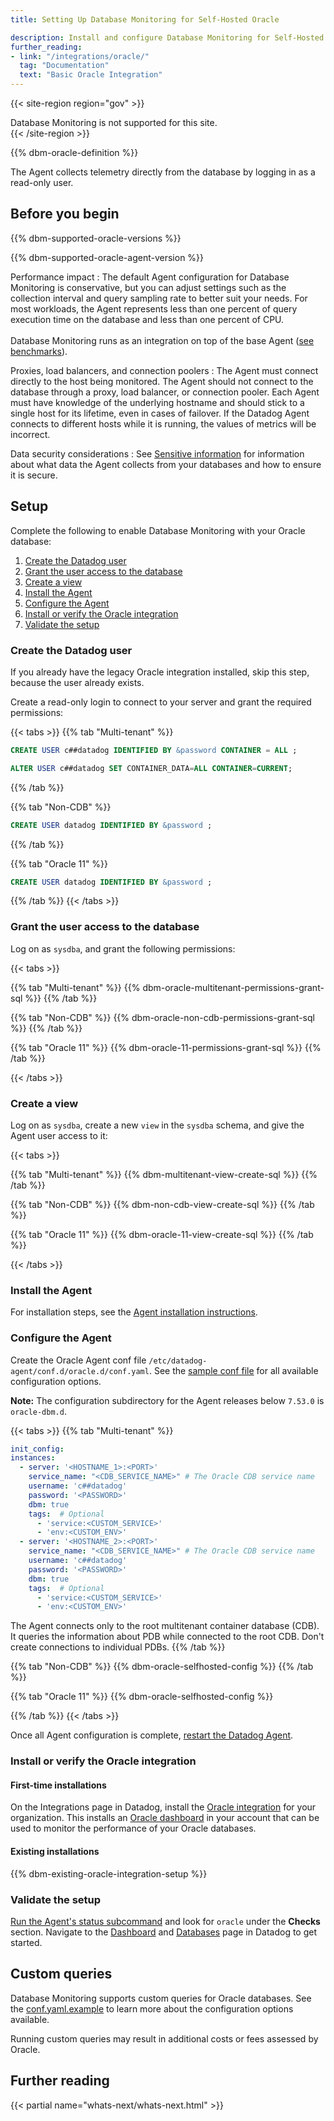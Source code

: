 ```yaml
---
title: Setting Up Database Monitoring for Self-Hosted Oracle

description: Install and configure Database Monitoring for Self-Hosted Oracle
further_reading:
- link: "/integrations/oracle/"
  tag: "Documentation"
  text: "Basic Oracle Integration"
---
```


{{< site-region region="gov" >}}
<div class="alert alert-warning">Database Monitoring is not supported for this site.</div>
{{< /site-region >}}

{{% dbm-oracle-definition %}}

The Agent collects telemetry directly from the database by logging in as a read-only user.

## Before you begin

{{% dbm-supported-oracle-versions %}}

{{% dbm-supported-oracle-agent-version %}}

Performance impact
: The default Agent configuration for Database Monitoring is conservative, but you can adjust settings such as the collection interval and query sampling rate to better suit your needs. For most workloads, the Agent represents less than one percent of query execution time on the database and less than one percent of CPU. <br/><br/>
Database Monitoring runs as an integration on top of the base Agent ([see benchmarks][6]).

Proxies, load balancers, and connection poolers
: The Agent must connect directly to the host being monitored. The Agent should not connect to the database through a proxy, load balancer, or connection pooler. Each Agent must have knowledge of the underlying hostname and should stick to a single host for its lifetime, even in cases of failover. If the Datadog Agent connects to different hosts while it is running, the values of metrics will be incorrect.

Data security considerations
: See [Sensitive information][5] for information about what data the Agent collects from your databases and how to ensure it is secure.

## Setup

Complete the following to enable Database Monitoring with your Oracle database:

1. [Create the Datadog user](#create-the-datadog-user)
1. [Grant the user access to the database](#grant-the-user-access-to-the-database)
1. [Create a view](#create-a-view)
1. [Install the Agent](#install-the-agent)
1. [Configure the Agent](#configure-the-agent)
1. [Install or verify the Oracle integration](#install-or-verify-the-oracle-integration)
1. [Validate the setup](#validate-the-setup)

### Create the Datadog user

If you already have the legacy Oracle integration installed, skip this step, because the user already exists.

Create a read-only login to connect to your server and grant the required permissions:

{{< tabs >}}
{{% tab "Multi-tenant" %}}
```SQL
CREATE USER c##datadog IDENTIFIED BY &password CONTAINER = ALL ;

ALTER USER c##datadog SET CONTAINER_DATA=ALL CONTAINER=CURRENT;
```
{{% /tab %}}

{{% tab "Non-CDB" %}}
```SQL
CREATE USER datadog IDENTIFIED BY &password ;
```
{{% /tab %}}

{{% tab "Oracle 11" %}}
```SQL
CREATE USER datadog IDENTIFIED BY &password ;
```
{{% /tab %}}
{{< /tabs >}}

### Grant the user access to the database

Log on as `sysdba`, and grant the following permissions:

{{< tabs >}}

{{% tab "Multi-tenant" %}}
{{% dbm-oracle-multitenant-permissions-grant-sql %}}
{{% /tab %}}

{{% tab "Non-CDB" %}}
{{% dbm-oracle-non-cdb-permissions-grant-sql %}}
{{% /tab %}}

{{% tab "Oracle 11" %}}
{{% dbm-oracle-11-permissions-grant-sql %}}
{{% /tab %}}

{{< /tabs >}}

### Create a view

Log on as `sysdba`, create a new `view` in the `sysdba` schema, and give the Agent user access to it:

{{< tabs >}}

{{% tab "Multi-tenant" %}}
{{% dbm-multitenant-view-create-sql %}}
{{% /tab %}}

{{% tab "Non-CDB" %}}
{{% dbm-non-cdb-view-create-sql %}}
{{% /tab %}}

{{% tab "Oracle 11" %}}
{{% dbm-oracle-11-view-create-sql %}}
{{% /tab %}}

{{< /tabs >}}

### Install the Agent

For installation steps, see the [Agent installation instructions][1].

### Configure the Agent

Create the Oracle Agent conf file `/etc/datadog-agent/conf.d/oracle.d/conf.yaml`. See the [sample conf file][4] for all available configuration options.

**Note:** The configuration subdirectory for the Agent releases below `7.53.0` is `oracle-dbm.d`.

{{< tabs >}}
{{% tab "Multi-tenant" %}}
```yaml
init_config:
instances:
  - server: '<HOSTNAME_1>:<PORT>'
    service_name: "<CDB_SERVICE_NAME>" # The Oracle CDB service name
    username: 'c##datadog'
    password: '<PASSWORD>'
    dbm: true
    tags:  # Optional
      - 'service:<CUSTOM_SERVICE>'
      - 'env:<CUSTOM_ENV>'
  - server: '<HOSTNAME_2>:<PORT>'
    service_name: "<CDB_SERVICE_NAME>" # The Oracle CDB service name
    username: 'c##datadog'
    password: '<PASSWORD>'
    dbm: true
    tags:  # Optional
      - 'service:<CUSTOM_SERVICE>'
      - 'env:<CUSTOM_ENV>'
```

The Agent connects only to the root multitenant container database (CDB). It queries the information about PDB while connected to the root CDB. Don't create connections to individual PDBs.
{{% /tab %}}

{{% tab "Non-CDB" %}}
{{% dbm-oracle-selfhosted-config %}}
{{% /tab %}}

{{% tab "Oracle 11" %}}
{{% dbm-oracle-selfhosted-config %}}

{{% /tab %}}
{{< /tabs >}}

Once all Agent configuration is complete, [restart the Datadog Agent][9].

### Install or verify the Oracle integration

#### First-time installations

On the Integrations page in Datadog, install the [Oracle integration][7] for your organization. This installs an [Oracle dashboard][2] in your account that can be used to monitor the performance of your Oracle databases.

#### Existing installations

{{% dbm-existing-oracle-integration-setup %}}

### Validate the setup

[Run the Agent's status subcommand][8] and look for `oracle` under the **Checks** section. Navigate to the [Dashboard][2] and [Databases][3] page in Datadog to get started.

## Custom queries

Database Monitoring supports custom queries for Oracle databases. See the [conf.yaml.example][4] to learn more about the configuration options available.

<div class="alert alert-warning">Running custom queries may result in additional costs or fees assessed by Oracle.</div>

[1]: https://app.datadoghq.com/account/settings/agent/latest?platform=overview
[2]: https://app.datadoghq.com/dash/integration/30990/dbm-oracle-database-overview
[3]: https://app.datadoghq.com/databases
[4]: https://github.com/DataDog/datadog-agent/blob/main/cmd/agent/dist/conf.d/oracle.d/conf.yaml.example
[5]: /database_monitoring/data_collected/#sensitive-information
[6]: /agent/basic_agent_usage#agent-overhead
[7]: https://app.datadoghq.com/integrations/oracle
[8]: /agent/configuration/agent-commands/#agent-status-and-information
[9]: /agent/guide/agent-commands/#start-stop-and-restart-the-agent

## Further reading

{{< partial name="whats-next/whats-next.html" >}}
